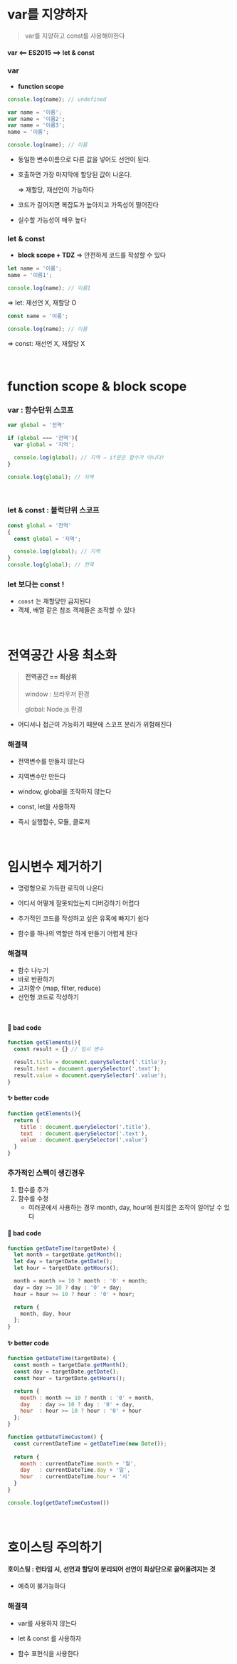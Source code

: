 # var를 지양하자

> var를 지양하고 const를 사용해야한다

#### **var** ⟸ **ES2015** ⟹ let & const

### var 

- **function scope**

```javascript
console.log(name); // undefined

var name = '이름';
var name = '이름2';
var name = '이름3';
name = '이름';

console.log(name); // 이름
```

- 동일한 변수이름으로 다른 값을 넣어도 선언이 된다.

- 호출하면 가장 마지막에 할당된 값이 나온다.

  ⇒ 재할당, 재선언이 가능하다

- 코드가 길어지면 복잡도가 높아지고 가독성이 떨어진다
- 실수할 가능성이 매우 높다

### let & const

- **block scope + TDZ** => 안전하게 코드를 작성할 수 있다

```js
let name = '이름';
name = '이름1';

console.log(name); // 이름1
```

⇒ let: 재선언 X, 재할당 O

```js
const name = '이름';

console.log(name); // 이름
```

⇒ const: 재선언 X, 재할당 X

&nbsp;

# function scope & block scope

### var : 함수단위 스코프

```javascript
var global = '전역'

if (global === '전역'){
  var global = '지역';

  console.log(global); // 지역 ⇒ if문은 함수가 아니다!
}

console.log(global); // 지역
```

&nbsp;

### let & const : 블럭단위 스코프

```js
const global = '전역'
{
  const global = '지역';

  console.log(global); // 지역
}
console.log(global); // 전역
```

### let 보다는 const !

- `const` 는 재할당만 금지된다
- 객체, 배열 같은 참조 객체들은 조작할 수 있다

&nbsp;

# 전역공간 사용 최소화

> #### 전역공간 == 최상위
>
> window : 브라우저 환경
>
> global: Node.js 환경

- 어디서나 접근이 가능하기 때문에 스코프 분리가 위험해진다



### 해결책

- 전역변수를 만들지 않는다

- 지역변수만 만든다

- window, global을 조작하지 않는다

- const, let을 사용하자

- 즉시 실행함수, 모듈, 클로저 

&nbsp;

# 임시변수 제거하기

- 명령형으로 가득한 로직이 나온다

- 어디서 어떻게 잘못되었는지 디버깅하기 어렵다

- 추가적인 코드를 작성하고 싶은 유혹에 빠지기 쉽다

- 함수를 하나의 역할만 하게 만들기 어렵게 된다



### 해결책

- 함수 나누기
- 바로 반환하기
- 고차함수 (map, filter, reduce)
- 선언형 코드로 작성하기

&nbsp;

#### 💩️ bad code

```js
function getElements(){
  const result = {} // 임시 변수

  result.title = document.querySelector('.title');
  result.text = document.querySelector('.text');
  result.value = document.querySelector('.value');
}
```

#### ✨️ better code

```js
function getElements(){
  return {
    title : document.querySelector('.title'),
    text  : document.querySelector('.text'),
    value : document.querySelector('.value')
  }
}
```



### 추가적인 스펙이 생긴경우

1. 함수를 추가
2. 함수를 수정
   - 여러곳에서 사용하는 경우 month, day, hour에 원치않은 조작이 일어날 수 있다

#### 💩️ bad code

```js
function getDateTime(targetDate) {
  let month = targetDate.getMonth();
  let day = targetDate.getDate();
  let hour = targetDate.getHours();

  month = month >= 10 ? month : '0' + month;
  day = day >= 10 ? day : '0' + day;
  hour = hour >= 10 ? hour : '0' + hour;

  return {
    month, day, hour
  };
}
```

#### ✨️ better code

```js
function getDateTime(targetDate) {
  const month = targetDate.getMonth();
  const day = targetDate.getDate();
  const hour = targetDate.getHours();

  return {
    month : month >= 10 ? month : '0' + month,
    day   : day >= 10 ? day : '0' + day,
    hour  : hour >= 10 ? hour : '0' + hour
  };
}

function getDateTimeCustom() {
  const currentDateTime = getDateTime(new Date());
    
  return {
    month : currentDateTime.month + '월',
    day   : currentDateTime.day + '일',
    hour  : currentDateTime.hour + '시'
  }
}

console.log(getDateTimeCustom())
```

&nbsp;

# 호이스팅 주의하기

#### 호이스팅 : 런타임 시, 선언과 할당이 분리되어 선언이 최상단으로 끌어올려지는 것

- 예측이 불가능하다



### 해결책

- var를 사용하지 않는다
- let & const 를 사용하자

- 함수 표현식을 사용한다